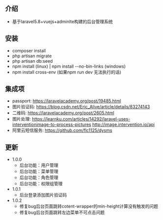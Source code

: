 ## 介绍
- 基于laravel5.8+vuejs+adminlte构建的后台管理系统

## 安装
- composer install
- php artisan migrate
- php artisan db:seed
- npm install (linux) | npm install --no-bin-links (windows)
- npm install cross-env (如果npm run dev 无法执行的话)

## 集成项
- passport: https://laravelacademy.org/post/19485.html
- 图片验证码: https://blog.csdn.net/Eric_Alive/article/details/83274143
- 二维码: https://laravelacademy.org/post/2605.html
- 图片处理: 
	https://learnku.com/articles/14292/laravel-uses-interventionimage-to-process-pictures
	http://image.intervention.io/api
- 阿里云短信服务: https://github.com/flc1125/dysms

## 更新
- 1.0.0
   - 后台功能：用户管理
   - 后台功能：菜单管理
   - 后台功能：角色管理
   - 后台功能：权限组管理
- 1.0.1
   - 后台登录添加图片验证码
- 1.0.2
   - 修复bug后台页面跳转cotent-wrapper的min-height计算没有触发的问题
   - 修复bug后台页面跳转左边菜单不可点击问题
